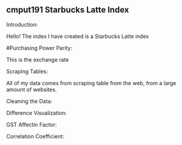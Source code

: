 ## cmput191 Starbucks Latte Index

Introduction:

Hello! The index I have created is a Starbucks Latte index

#Purchasing Power Parity:

This is the exchange rate


Scraping Tables:

All of my data comes from scraping table from the web, from a large amount of websites.

Cleaning the Data:


Difference Visualization:


GST Affectin Factor:


Correlation Coefficient:




